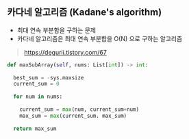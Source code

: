 ## 카다네 알고리즘 (Kadane's algorithm)

- 최대 연속 부분합을 구하는 문제
- 카다네 알고리즘은 최대 연속 부분합을 O(N) 으로 구하는 알고리즘

> https://degurii.tistory.com/67



```python 
def maxSubArray(self, nums: List[int]) -> int:
  
  best_sum = -sys.maxsize
  current_sum = 0
  
  for num in nums:
    
    current_sum = max(num, current_sum+num)
    max_sum = max(current_sum. max_sum)
    
  return max_sum
```

